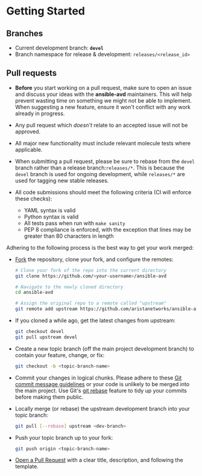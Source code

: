 # Getting Started

## Branches

- Current development branch: **`devel`**
- Branch namespace for release & development: `releases/<release_id>`

## Pull requests

- **Before** you start working on a pull request, make sure to open an issue and discuss your ideas with the **ansible-avd** maintainers. This will help prevent wasting time on something we might not be able to implement. When suggesting a new feature, ensure it won't conflict with any work already in progress.

- Any pull request which *doesn't* relate to an accepted issue will not be approved.

- All major new functionality must include relevant molecule tests where applicable.

- When submitting a pull request, please be sure to rebase from the `devel` branch rather than a release branch:`releases/*`. This is because the `devel` branch is used for ongoing development, while `releases/*` are used for tagging new stable releases.

- All code submissions should meet the following criteria (CI will enforce these checks):

  - YAML syntax is valid
  - Python syntax is valid
  - All tests pass when run with `make sanity`
  - PEP 8 compliance is enforced, with the exception that lines may be greater than 80 characters in length

Adhering to the following process is the best way to get your work merged:

- [Fork](https://docs.github.com/en/get-started/quickstart/fork-a-repo) the repository, clone your fork, and configure the remotes:

  ```bash
  # Clone your fork of the repo into the current directory
  git clone https://github.com/<your-username>/ansible-avd

  # Navigate to the newly cloned directory
  cd ansible-avd

  # Assign the original repo to a remote called "upstream"
  git remote add upstream https://github.com/aristanetworks/ansible-avd.git
  ```

- If you cloned a while ago, get the latest changes from upstream:

  ```bash
  git checkout devel
  git pull upstream devel
  ```

- Create a new topic branch (off the main project development branch) to contain your feature, change, or fix:

  ```bash
  git checkout -b <topic-branch-name>
  ```

- Commit your changes in logical chunks. Please adhere to these [Git commit message guidelines](http://tbaggery.com/2008/04/19/a-note-about-git-commit-messages.html) or your code is unlikely to be merged into the main project. Use Git's [git rebase](https://docs.github.com/en/get-started/using-git/about-git-rebase) feature to tidy up your commits before making them public.

- Locally merge (or rebase) the upstream development branch into your topic branch:

  ```bash
  git pull [--rebase] upstream <dev-branch>
  ```

- Push your topic branch up to your fork:

  ```bash
  git push origin <topic-branch-name>
  ```

- [Open a Pull Request](https://github.com/aristanetworks/ansible-avd/pulls) with a clear title, description, and following the template.
